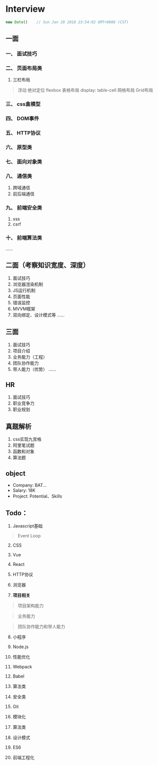 # Interview
```js
new Date()    // Sun Jan 28 2018 23:54:02 GMT+0800 (CST)
```

## 一面
### 一、 面试技巧
### 二、 页面布局类
1. 三栏布局
> 浮动
> 绝对定位
> flexbox
> 表格布局 display: table-cell
> 网格布局 Grid布局
### 三、 css盒模型
### 四、 DOM事件
### 五、 HTTP协议
### 六、 原型类
### 七、 面向对象类
### 八、 通信类
1. 跨域通信
2. 前后端通信
### 九、 前端安全类
1. xss
2. csrf
### 十、 前端算法类

……

## 二面（考察知识宽度、深度）
1. 面试技巧
2. 浏览器渲染机制
3. JS运行机制
4. 页面性能
5. 错误监控
6. MVVM框架
7. 双向绑定、设计模式等
……

## 三面
1. 面试技巧
2. 项目介绍
3. 业务能力（工程）
4. 团队协作能力
5. 带人能力（优势）
……

## HR
1. 面试技巧
2. 职业竞争力
3. 职业规划

## 真题解析
1. css实现九宫格
2. 阿里笔试题
3. 函数和对象
4. 算法题

## object
* Company: BAT...
* Salary: 18K
* Project: Potential、Skills

## Todo：
1. Javascript基础
> Event Loop

2. CSS

3. Vue

4. React

5. HTTP协议

6. 浏览器

7. **项目相关**
> 项目架构能力

> 业务能力

> 团队协作能力和带人能力

8. 小程序

9. Node.js

10. 性能优化

11. Webpack

12. Babel

13. 算法类

14. 安全类

15. Git

16. 模块化

17. 算法类

18. 设计模式

19. ES6

20. 前端工程化

